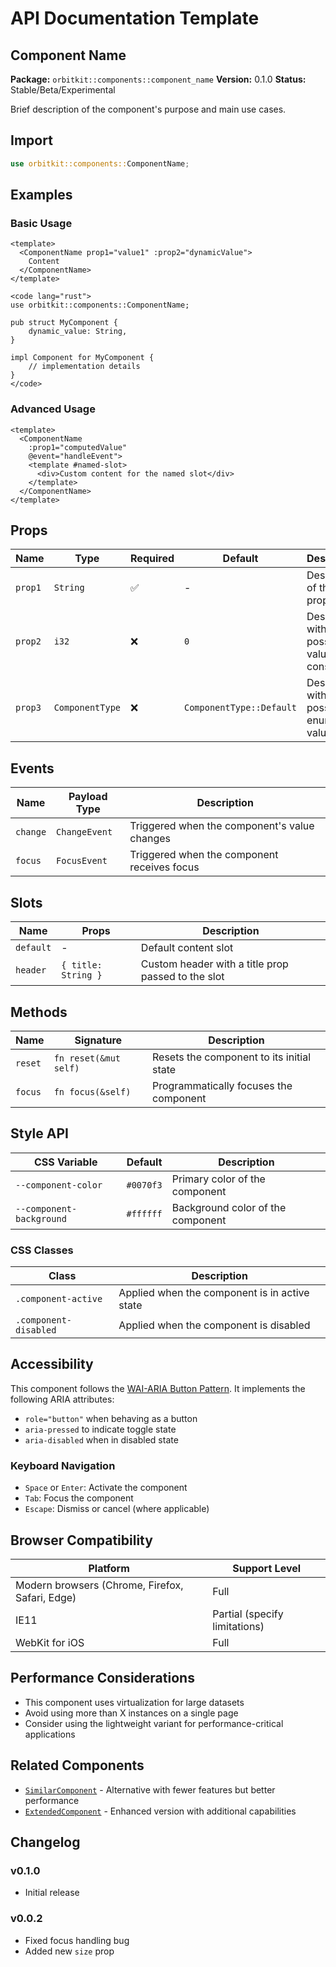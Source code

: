 # API Documentation Template

## Component Name

**Package:** `orbitkit::components::component_name`
**Version:** 0.1.0
**Status:** Stable/Beta/Experimental

Brief description of the component's purpose and main use cases.

## Import

```rust
use orbitkit::components::ComponentName;
```

## Examples

### Basic Usage

```orbit
<template>
  <ComponentName prop1="value1" :prop2="dynamicValue">
    Content
  </ComponentName>
</template>

<code lang="rust">
use orbitkit::components::ComponentName;

pub struct MyComponent {
    dynamic_value: String,
}

impl Component for MyComponent {
    // implementation details
}
</code>
```

### Advanced Usage

```orbit
<template>
  <ComponentName
    :prop1="computedValue"
    @event="handleEvent">
    <template #named-slot>
      <div>Custom content for the named slot</div>
    </template>
  </ComponentName>
</template>
```

## Props

| Name | Type | Required | Default | Description |
|------|------|----------|---------|-------------|
| `prop1` | `String` | ✅ | - | Description of the property |
| `prop2` | `i32` | ❌ | `0` | Description with possible values and constraints |
| `prop3` | `ComponentType` | ❌ | `ComponentType::Default` | Description with possible enum values |

## Events

| Name | Payload Type | Description |
|------|--------------|-------------|
| `change` | `ChangeEvent` | Triggered when the component's value changes |
| `focus` | `FocusEvent` | Triggered when the component receives focus |

## Slots

| Name | Props | Description |
|------|-------|-------------|
| `default` | - | Default content slot |
| `header` | `{ title: String }` | Custom header with a title prop passed to the slot |

## Methods

| Name | Signature | Description |
|------|-----------|-------------|
| `reset` | `fn reset(&mut self)` | Resets the component to its initial state |
| `focus` | `fn focus(&self)` | Programmatically focuses the component |

## Style API

| CSS Variable | Default | Description |
|--------------|---------|-------------|
| `--component-color` | `#0070f3` | Primary color of the component |
| `--component-background` | `#ffffff` | Background color of the component |

### CSS Classes

| Class | Description |
|-------|-------------|
| `.component-active` | Applied when the component is in active state |
| `.component-disabled` | Applied when the component is disabled |

## Accessibility

This component follows the [WAI-ARIA Button Pattern](https://www.w3.org/WAI/ARIA/apg/patterns/button/). It implements the following ARIA attributes:

- `role="button"` when behaving as a button
- `aria-pressed` to indicate toggle state
- `aria-disabled` when in disabled state

### Keyboard Navigation

- `Space` or `Enter`: Activate the component
- `Tab`: Focus the component
- `Escape`: Dismiss or cancel (where applicable)

## Browser Compatibility

| Platform | Support Level |
|----------|---------------|
| Modern browsers (Chrome, Firefox, Safari, Edge) | Full |
| IE11 | Partial (specify limitations) |
| WebKit for iOS | Full |

## Performance Considerations

- This component uses virtualization for large datasets
- Avoid using more than X instances on a single page
- Consider using the lightweight variant for performance-critical applications

## Related Components

- [`SimilarComponent`](./similar-component.md) - Alternative with fewer features but better performance
- [`ExtendedComponent`](./extended-component.md) - Enhanced version with additional capabilities

## Changelog

### v0.1.0
- Initial release

### v0.0.2
- Fixed focus handling bug
- Added new `size` prop
